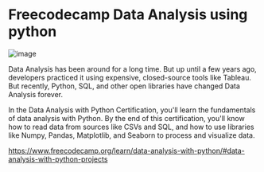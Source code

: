 # Freecodecamp Data Analysis using python
![image](https://user-images.githubusercontent.com/58060845/143401053-c7bef2b3-db1f-46fb-8abc-5eb4914a8577.png)
 
Data Analysis has been around for a long time. But up until a few years ago, developers practiced it using expensive, closed-source tools like Tableau. But recently, Python, SQL, and other open libraries have changed Data Analysis forever.

In the Data Analysis with Python Certification, you'll learn the fundamentals of data analysis with Python. By the end of this certification, you'll know how to read data from sources like CSVs and SQL, and how to use libraries like Numpy, Pandas, Matplotlib, and Seaborn to process and visualize data.

https://www.freecodecamp.org/learn/data-analysis-with-python/#data-analysis-with-python-projects
